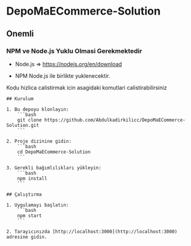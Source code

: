 # DepoMaECommerce-Solution  

## Onemli

### NPM ve Node.js Yuklu Olmasi Gerekmektedir

- Node.js => https://nodejs.org/en/download

- NPM Node.js ile birlikte yuklenecektir.

Kodu hizlica calistirmak icin asagidaki komutlari calistirabilirsiniz

```
## Kurulum

1. Bu depoyu klonlayın:
    ```bash
    git clone https://github.com/Abdulkadirkilicc/DepoMaECommerce-Solution.git
    ```

2. Proje dizinine gidin:
    ```bash
    cd DepoMaECommerce-Solution
    ```

3. Gerekli bağımlılıkları yükleyin:
    ```bash
    npm install
    ```

## Çalıştırma

1. Uygulamayı başlatın:
    ```bash
    npm start
    ```

2. Tarayıcınızda [http://localhost:3000](http://localhost:3000) adresine gidin.


```
